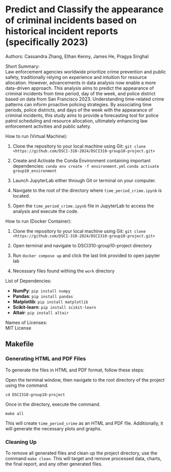 # Predict and Classify the appearance of criminal incidents based on historical incident reports (specifically 2023)

Authors: Cassandra Zhang, Ethan Kenny, James He, Pragya Singhal

Short Summary: \
Law enforcement agencies worldwide prioritize crime prevention and public safety, traditionally relying on experience and intuition for resource allocation. However, advancements in data analysis now enable a more data-driven approach. This analysis aims to predict the appearance of criminal incidents from time period, day of the week, and police district based on data from San Francisco 2023. Understanding time-related crime patterns can inform proactive policing strategies. By associating time periods, police districts, and days of the week with the appearance of criminal incidents, this study aims to provide a forecasting tool for police patrol scheduling and resource allocation, ultimately enhancing law enforcement activities and public safety.

How to run (Virtual Machine):

1. Clone the repository to your local machine using Git:
`git clone <https://github.com/DSCI-310-2024/DSCI310-group10-project.git>`
2. Create and Activate the Conda Environment containing important dependencies:
   `conda env create -f environment.yml`
    `conda activate group10_environment`
4. Launch JupyterLab either through Git or terminal on your computer.

5. Navigate to the root of the directory where `time_period_crime.ipynb` is located.

6. Open the `time_period_crime.ipynb` file in JupyterLab to access the analysis and execute the code.

How to run (Docker Container):

1. Clone the repository to your local machine using Git:
`git clone <https://github.com/DSCI-310-2024/DSCI310-group10-project.git>`

2. Open terminal and navigate to DSCI310-group10-project directory

3. Run `docker compose up` and click the last link provided to open jupyter lab

4. Necessary files found withing the `work` directory

List of Dependencies: 
- **NumPy**: `pip install numpy`
- **Pandas**: `pip install pandas`
- **Matplotlib**: `pip install matplotlib`
- **Scikit-learn**: `pip install scikit-learn`
- **Altair**: `pip install altair`

Names of Licenses: \
MIT License


## Makefile

### Generating HTML and PDF Files

To generate the files in HTML and PDF format, follow these steps:

Open the terminal window, then navigate to the root directory of the project using the command.
```
cd DSCI310-group10-project
```
Once in the directory, execute the command.
```
make all
```
This will create `time_period_crime` as an HTML and PDF file. Additionally, it will generate the necessary plots and graphs.

### Cleaning Up

To remove all generated files and clean up the project directory, use the command `make clean`. This will target and remove processed data, charts, the final report, and any other generated files.


